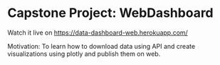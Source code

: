 # Capstone Project: WebDashboard

Watch it live on https://data-dashboard-web.herokuapp.com/

Motivation: To learn how to download data using API and create visualizations using plotly and publish them on web.


